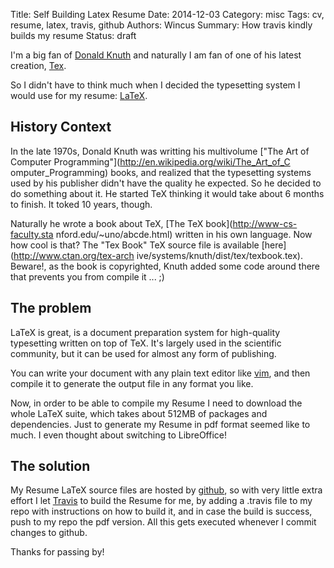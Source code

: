 Title: Self Building Latex Resume
Date: 2014-12-03
Category: misc
Tags: cv, resume, latex, travis, github
Authors: Wincus
Summary: How travis kindly builds my resume
Status: draft

I'm a big fan of [Donald Knuth](http://en.wikipedia.org/wiki/Donald_Knuth) and
naturally I am fan of one of his latest creation, [Tex](http://tug.org/). 

So I didn't have to think much when I decided the typesetting system I would 
use for my resume: [LaTeX](http://www.latex-project.org/).

History Context
---------------
In the late 1970s, Donald Knuth was writting his multivolume 
["The Art of Computer Programming"](http://en.wikipedia.org/wiki/The_Art_of_C
omputer_Programming) books, and realized that the typesetting systems
used by his publisher didn't have the quality he expected. So he decided to 
do something about it. He started TeX thinking it would take about 6 months
to finish. It toked 10 years, though.

Naturally he wrote a book about TeX, [The TeX book](http://www-cs-faculty.sta
nford.edu/~uno/abcde.html) written in his own language. Now how cool is that?
The "Tex Book" TeX source file is available [here](http://www.ctan.org/tex-arch
ive/systems/knuth/dist/tex/texbook.tex). Beware!, as the book is copyrighted, 
Knuth added some code around there that prevents you from compile it ... ;)

The problem
-----------
LaTeX is great, is a document preparation system for high-quality typesetting
written on top of TeX.  It's largely used in the scientific community, but it
can be used for almost any form of publishing.  

You can write your document with any plain text editor like 
[vim](http://vim.org), and then compile it to generate the output file in any 
format you like.

Now, in order to be able to compile my Resume I need to download the whole LaTeX
suite, which takes about 512MB of packages and dependencies.  Just to generate
my Resume in pdf format seemed like to much. I even thought about switching to
LibreOffice!

The solution
------------
My Resume LaTeX source files are hosted by
[github](https://github.com/wincus/curric), so with very little extra effort I
let [Travis](https://travis-ci.org/wincus/curric) to build the Resume for me,
by adding a .travis file to my repo with instructions on how to build it, and
in case the build is success, push to my repo the pdf version. All this gets
executed whenever I commit changes to github. 

Thanks for passing by!
